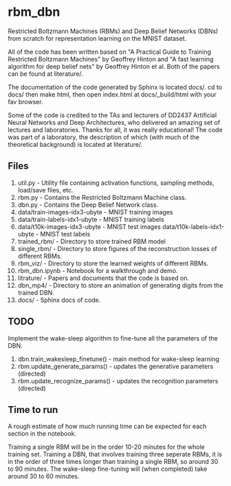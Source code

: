 # rbm_dbn

Restricted Boltzmann Machines (RBMs) and Deep Belief Networks (DBNs) from scratch for representation learning on the MNIST dataset.

All of the code has been written based on "A Practical Guide to Training Restricted Boltzmann Machines" by Geoffrey Hinton and "A fast learning algorithm for deep belief nets" by Geoffrey Hinton et al. Both of the papers can be found at literature/.

The documentation of the code generated by Sphinx is located docs/. cd to docs/ then make html, then open index.html at docs/_build/html with your fav browser.

Some of the code is credited to the TAs and lecturers of DD2437 Artificial Neural Networks and Deep Architectures, who delivered an amazing set of lectures and laboratories. Thanks for all, it was really educational! The code was part of a laboratory, the description of which (with much of the theoretical background) is located at literature/.

## Files

1. util.py - Utility file containing activation functions, sampling methods, load/save files, etc.
2. rbm.py - Contains the Restricted Boltzmann Machine class.
3. dbn.py - Contains the Deep Belief Network class.
4. data/train-images-idx3-ubyte - MNIST training images
5. data/train-labels-idx1-ubyte - MNIST training labels
6. data/t10k-images-idx3-ubyte - MNIST test images
data/t10k-labels-idx1-ubyte - MNIST test labels
7. trained_rbm/ - Directory to store trained RBM model
8. single_rbm/ - Directory to store figures of the reconstruction losses of different RBMs.
9. rbm_viz/ - Directory to store the learned weights of different RBMs.
10. rbm_dbn.ipynb - Notebook for a walkthrough and demo.
11. litrature/ - Papers and documents that the code is based on.
12. dbn_mp4/ - Directory to store an animation of generating digits from the trained DBN.
13. docs/ - Sphinx docs of code.
    
## TODO

Implement the wake-sleep algorithm to fine-tune all the parameters of the DBN. 
1. dbn.train_wakesleep_finetune() - main method for wake-sleep learning 
2. rbm.update_generate_params() - updates the generative parameters (directed)
3. rbm.update_recognize_params() - updates the recognition parameters (directed)	


## Time to run

A rough estimate of how much running time can be expected for each section in the notebook.

Training a single RBM will be in the order 10-20 minutes for the whole training set.
Training a DBN, that involves training three seperate RBMs, it is in the order of three times longer than training a single RBM, so around 30 to 90 minutes.
The wake-sleep fine-tuning will (when completed) take around 30 to 60 minutes.


